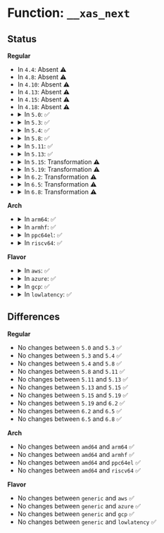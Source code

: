 # Function: <code>__xas_next</code>

## Status
<b>Regular</b>
<ul>
<li>
In <code>4.4</code>: Absent ⚠️
</li>
<li>
In <code>4.8</code>: Absent ⚠️
</li>
<li>
In <code>4.10</code>: Absent ⚠️
</li>
<li>
In <code>4.13</code>: Absent ⚠️
</li>
<li>
In <code>4.15</code>: Absent ⚠️
</li>
<li>
In <code>4.18</code>: Absent ⚠️
</li>
<li>
<details>
<summary>In <code>5.0</code>: ✅</summary>

```c
void *__xas_next(struct xa_state *xas);
```

**Collision:** Unique Global

**Inline:** No

**Transformation:** False

**Instances:**

```
In lib/xarray.c (ffffffff81a172c0)
Location: lib/xarray.c:1009
Inline: False
Direct callers:
  - mm/filemap.c:find_get_pages_contig
  - mm/filemap.c:page_cache_next_miss
  - mm/shmem.c:shmem_add_to_page_cache
  - mm/swap_state.c:__delete_from_swap_cache
  - mm/swap_state.c:add_to_swap_cache
  - mm/migrate.c:migrate_page_move_mapping
  - mm/khugepaged.c:collapse_shmem
```
**Symbols:**

```
ffffffff81a172c0-ffffffff81a17390: __xas_next (STB_GLOBAL)
```
</details>
</li>
<li>
<details>
<summary>In <code>5.3</code>: ✅</summary>

```c
void *__xas_next(struct xa_state *xas);
```

**Collision:** Unique Global

**Inline:** No

**Transformation:** False

**Instances:**

```
In lib/xarray.c (ffffffff81a86f50)
Location: lib/xarray.c:1028
Inline: False
Direct callers:
  - mm/filemap.c:find_get_pages_contig
  - mm/filemap.c:page_cache_next_miss
  - mm/shmem.c:shmem_add_to_page_cache
  - mm/swap_state.c:__delete_from_swap_cache
  - mm/swap_state.c:add_to_swap_cache
  - mm/migrate.c:migrate_page_move_mapping
  - mm/khugepaged.c:collapse_shmem
```
**Symbols:**

```
ffffffff81a86f50-ffffffff81a87020: __xas_next (STB_GLOBAL)
```
</details>
</li>
<li>
<details>
<summary>In <code>5.4</code>: ✅</summary>

```c
void *__xas_next(struct xa_state *xas);
```

**Collision:** Unique Global

**Inline:** No

**Transformation:** False

**Instances:**

```
In lib/xarray.c (ffffffff81abe1d0)
Location: lib/xarray.c:1033
Inline: False
Direct callers:
  - mm/filemap.c:find_get_pages_contig
  - mm/filemap.c:page_cache_next_miss
  - mm/shmem.c:shmem_add_to_page_cache
  - mm/swap_state.c:__delete_from_swap_cache
  - mm/swap_state.c:add_to_swap_cache
  - mm/migrate.c:migrate_page_move_mapping
  - mm/khugepaged.c:collapse_file
```
**Symbols:**

```
ffffffff81abe1d0-ffffffff81abe2a1: __xas_next (STB_GLOBAL)
```
</details>
</li>
<li>
<details>
<summary>In <code>5.8</code>: ✅</summary>

```c
void *__xas_next(struct xa_state *xas);
```

**Collision:** Unique Global

**Inline:** No

**Transformation:** False

**Instances:**

```
In lib/xarray.c (ffffffff815faa10)
Location: lib/xarray.c:1033
Inline: False
Direct callers:
  - mm/filemap.c:find_get_pages_contig
  - mm/filemap.c:page_cache_next_miss
  - mm/shmem.c:shmem_add_to_page_cache
  - mm/swap_state.c:__delete_from_swap_cache
  - mm/swap_state.c:add_to_swap_cache
  - mm/migrate.c:migrate_page_move_mapping
  - mm/khugepaged.c:collapse_file
```
**Symbols:**

```
ffffffff815faa10-ffffffff815faaeb: __xas_next (STB_GLOBAL)
```
</details>
</li>
<li>
<details>
<summary>In <code>5.11</code>: ✅</summary>

```c
void *__xas_next(struct xa_state *xas);
```

**Collision:** Unique Global

**Inline:** No

**Transformation:** False

**Instances:**

```
In lib/xarray.c (ffffffff8161f210)
Location: lib/xarray.c:1183
Inline: False
Direct callers:
  - mm/filemap.c:find_get_pages_contig
  - mm/filemap.c:page_cache_next_miss
  - mm/shmem.c:shmem_add_to_page_cache
  - mm/swap_state.c:__delete_from_swap_cache
  - mm/swap_state.c:add_to_swap_cache
  - mm/migrate.c:migrate_page_move_mapping
  - mm/khugepaged.c:collapse_file
```
**Symbols:**

```
ffffffff8161f210-ffffffff8161f2eb: __xas_next (STB_GLOBAL)
```
</details>
</li>
<li>
<details>
<summary>In <code>5.13</code>: ✅</summary>

```c
void *__xas_next(struct xa_state *xas);
```

**Collision:** Unique Global

**Inline:** No

**Transformation:** False

**Instances:**

```
In lib/xarray.c (ffffffff81602860)
Location: lib/xarray.c:1184
Inline: False
Direct callers:
  - mm/filemap.c:filemap_get_read_batch
  - mm/filemap.c:find_get_pages_contig
  - mm/filemap.c:page_cache_next_miss
  - mm/shmem.c:shmem_add_to_page_cache
  - mm/swap_state.c:__delete_from_swap_cache
  - mm/swap_state.c:add_to_swap_cache
  - mm/migrate.c:migrate_page_move_mapping
  - mm/khugepaged.c:collapse_file
  - lib/iov_iter.c:iter_xarray_populate_pages
  - lib/iov_iter.c:iter_xarray_populate_pages
```
**Symbols:**

```
ffffffff81602860-ffffffff81602932: __xas_next (STB_GLOBAL)
```
</details>
</li>
<li>
<details>
<summary>In <code>5.15</code>: Transformation ⚠️</summary>

```c
void *__xas_next(struct xa_state *xas);
```

**Collision:** Unique Global

**Inline:** No

**Transformation:** True

**Instances:**

```
In lib/xarray.c (0)
Location: lib/xarray.c:1184
Inline: False
Direct callers:
  - mm/filemap.c:filemap_get_read_batch
  - mm/filemap.c:find_get_pages_contig
  - mm/filemap.c:page_cache_next_miss
  - mm/shmem.c:shmem_add_to_page_cache
  - mm/swap_state.c:__delete_from_swap_cache
  - mm/swap_state.c:add_to_swap_cache
  - mm/migrate.c:migrate_page_move_mapping
  - mm/khugepaged.c:collapse_file
  - lib/iov_iter.c:iter_xarray_populate_pages
  - lib/iov_iter.c:iter_xarray_populate_pages
```
**Symbols:**

```
ffffffff81cdff0d-ffffffff81cdff61: __xas_next.cold (STB_LOCAL)
ffffffff81670c60-ffffffff81670daf: __xas_next (STB_GLOBAL)
```
</details>
</li>
<li>
<details>
<summary>In <code>5.19</code>: Transformation ⚠️</summary>

```c
void *__xas_next(struct xa_state *xas);
```

**Collision:** Unique Global

**Inline:** No

**Transformation:** True

**Instances:**

```
In lib/xarray.c (0)
Location: lib/xarray.c:1191
Inline: False
Direct callers:
  - mm/filemap.c:filemap_get_read_batch
  - mm/filemap.c:find_get_pages_contig
  - mm/filemap.c:page_cache_next_miss
  - mm/swap_state.c:__delete_from_swap_cache
  - mm/swap_state.c:add_to_swap_cache
  - mm/khugepaged.c:collapse_file
  - lib/iov_iter.c:iter_xarray_populate_pages
  - lib/iov_iter.c:iter_xarray_populate_pages
```
**Symbols:**

```
ffffffff81ea6689-ffffffff81ea66dd: __xas_next.cold (STB_LOCAL)
ffffffff8178b7e0-ffffffff8178b928: __xas_next (STB_GLOBAL)
```
</details>
</li>
<li>
<details>
<summary>In <code>6.2</code>: Transformation ⚠️</summary>

```c
void *__xas_next(struct xa_state *xas);
```

**Collision:** Unique Global

**Inline:** No

**Transformation:** True

**Instances:**

```
In lib/xarray.c (0)
Location: lib/xarray.c:1191
Inline: False
Direct callers:
  - mm/filemap.c:filemap_get_read_batch
  - mm/filemap.c:filemap_get_folios_contig
  - mm/filemap.c:page_cache_next_miss
  - mm/swap_state.c:__delete_from_swap_cache
  - mm/swap_state.c:add_to_swap_cache
  - mm/khugepaged.c:collapse_file
  - lib/iov_iter.c:iter_xarray_populate_pages
  - lib/iov_iter.c:iter_xarray_populate_pages
```
**Symbols:**

```
ffffffff820b7df1-ffffffff820b7e45: __xas_next.cold (STB_LOCAL)
ffffffff82048b60-ffffffff82048ca8: __xas_next (STB_GLOBAL)
```
</details>
</li>
<li>
<details>
<summary>In <code>6.5</code>: Transformation ⚠️</summary>

```c
void *__xas_next(struct xa_state *xas);
```

**Collision:** Unique Global

**Inline:** No

**Transformation:** True

**Instances:**

```
In lib/xarray.c (0)
Location: lib/xarray.c:1189
Inline: False
Direct callers:
  - mm/filemap.c:filemap_get_read_batch
  - mm/filemap.c:filemap_get_folios_contig
  - mm/filemap.c:page_cache_next_miss
  - mm/swap_state.c:__delete_from_swap_cache
  - mm/swap_state.c:add_to_swap_cache
  - mm/khugepaged.c:collapse_file
  - mm/khugepaged.c:collapse_file
  - lib/iov_iter.c:iter_xarray_populate_pages
  - lib/iov_iter.c:iter_xarray_populate_pages
```
**Symbols:**

```
ffffffff8213925d-ffffffff821392b1: __xas_next.cold (STB_LOCAL)
ffffffff820c73f0-ffffffff820c7538: __xas_next (STB_GLOBAL)
```
</details>
</li>
<li>
<details>
<summary>In <code>6.8</code>: Transformation ⚠️</summary>

```c
void *__xas_next(struct xa_state *xas);
```

**Collision:** Unique Global

**Inline:** No

**Transformation:** True

**Instances:**

```
In lib/xarray.c (0)
Location: lib/xarray.c:1189
Inline: False
Direct callers:
  - mm/filemap.c:filemap_get_read_batch
  - mm/filemap.c:filemap_get_folios_contig
  - mm/filemap.c:page_cache_next_miss
  - mm/swap_state.c:__delete_from_swap_cache
  - mm/swap_state.c:add_to_swap_cache
  - mm/migrate.c:folio_migrate_mapping
  - mm/khugepaged.c:collapse_file
  - mm/khugepaged.c:collapse_file
  - lib/iov_iter.c:iter_xarray_populate_pages
  - lib/iov_iter.c:iter_xarray_populate_pages
```
**Symbols:**

```
ffffffff8221b002-ffffffff8221b056: __xas_next.cold (STB_LOCAL)
ffffffff821a1d70-ffffffff821a1eb8: __xas_next (STB_GLOBAL)
```
</details>
</li>
</ul>
<b>Arch</b>
<ul>
<li>
<details>
<summary>In <code>arm64</code>: ✅</summary>

```c
void *__xas_next(struct xa_state *xas);
```

**Collision:** Unique Global

**Inline:** No

**Transformation:** False

**Instances:**

```
In lib/xarray.c (ffff800010d99460)
Location: lib/xarray.c:1033
Inline: False
Direct callers:
  - mm/filemap.c:find_get_pages_contig
  - mm/filemap.c:page_cache_next_miss
  - mm/shmem.c:shmem_add_to_page_cache
  - mm/swap_state.c:__delete_from_swap_cache
  - mm/swap_state.c:add_to_swap_cache
  - mm/migrate.c:migrate_page_move_mapping
  - mm/khugepaged.c:collapse_file
```
**Symbols:**

```
ffff800010d99460-ffff800010d99560: __xas_next (STB_GLOBAL)
```
</details>
</li>
<li>
<details>
<summary>In <code>armhf</code>: ✅</summary>

```c
void *__xas_next(struct xa_state *xas);
```

**Collision:** Unique Global

**Inline:** No

**Transformation:** False

**Instances:**

```
In lib/xarray.c (c0e95eec)
Location: lib/xarray.c:1033
Inline: False
Direct callers:
  - mm/filemap.c:find_get_pages_contig
  - mm/filemap.c:page_cache_next_miss
  - mm/shmem.c:shmem_add_to_page_cache
  - mm/swap_state.c:__delete_from_swap_cache
  - mm/swap_state.c:add_to_swap_cache
```
**Symbols:**

```
c0e95eec-c0e95ffc: __xas_next (STB_GLOBAL)
```
</details>
</li>
<li>
<details>
<summary>In <code>ppc64el</code>: ✅</summary>

```c
void *__xas_next(struct xa_state *xas);
```

**Collision:** Unique Global

**Inline:** No

**Transformation:** False

**Instances:**

```
In lib/xarray.c (c000000000edf1d0)
Location: lib/xarray.c:1033
Inline: False
Direct callers:
  - mm/filemap.c:find_get_pages_contig
  - mm/filemap.c:page_cache_next_miss
  - mm/shmem.c:shmem_add_to_page_cache
  - mm/swap_state.c:__delete_from_swap_cache
  - mm/swap_state.c:add_to_swap_cache
  - mm/migrate.c:migrate_page_move_mapping
  - mm/khugepaged.c:collapse_file
```
**Symbols:**

```
c000000000edf1d0-c000000000edf2e0: __xas_next (STB_GLOBAL)
```
</details>
</li>
<li>
<details>
<summary>In <code>riscv64</code>: ✅</summary>

```c
void *__xas_next(struct xa_state *xas);
```

**Collision:** Unique Global

**Inline:** No

**Transformation:** False

**Instances:**

```
In lib/xarray.c (ffffffe0008c2448)
Location: lib/xarray.c:1033
Inline: False
Direct callers:
  - mm/filemap.c:find_get_pages_contig
  - mm/filemap.c:page_cache_next_miss
  - mm/shmem.c:shmem_add_to_page_cache
  - mm/swap_state.c:__delete_from_swap_cache
  - mm/swap_state.c:add_to_swap_cache
```
**Symbols:**

```
ffffffe0008c2448-ffffffe0008c2508: __xas_next (STB_GLOBAL)
```
</details>
</li>
</ul>
<b>Flavor</b>
<ul>
<li>
<details>
<summary>In <code>aws</code>: ✅</summary>

```c
void *__xas_next(struct xa_state *xas);
```

**Collision:** Unique Global

**Inline:** No

**Transformation:** False

**Instances:**

```
In lib/xarray.c (ffffffff81a5d020)
Location: lib/xarray.c:1033
Inline: False
Direct callers:
  - mm/filemap.c:find_get_pages_contig
  - mm/filemap.c:page_cache_next_miss
  - mm/shmem.c:shmem_add_to_page_cache
  - mm/swap_state.c:__delete_from_swap_cache
  - mm/swap_state.c:add_to_swap_cache
  - mm/migrate.c:migrate_page_move_mapping
  - mm/khugepaged.c:collapse_file
```
**Symbols:**

```
ffffffff81a5d020-ffffffff81a5d0f1: __xas_next (STB_GLOBAL)
```
</details>
</li>
<li>
<details>
<summary>In <code>azure</code>: ✅</summary>

```c
void *__xas_next(struct xa_state *xas);
```

**Collision:** Unique Global

**Inline:** No

**Transformation:** False

**Instances:**

```
In lib/xarray.c (ffffffff81a1a0f0)
Location: lib/xarray.c:1033
Inline: False
Direct callers:
  - mm/filemap.c:find_get_pages_contig
  - mm/filemap.c:page_cache_next_miss
  - mm/shmem.c:shmem_add_to_page_cache
  - mm/swap_state.c:__delete_from_swap_cache
  - mm/swap_state.c:add_to_swap_cache
  - mm/migrate.c:migrate_page_move_mapping
  - mm/khugepaged.c:collapse_file
```
**Symbols:**

```
ffffffff81a1a0f0-ffffffff81a1a1c1: __xas_next (STB_GLOBAL)
```
</details>
</li>
<li>
<details>
<summary>In <code>gcp</code>: ✅</summary>

```c
void *__xas_next(struct xa_state *xas);
```

**Collision:** Unique Global

**Inline:** No

**Transformation:** False

**Instances:**

```
In lib/xarray.c (ffffffff81ac9410)
Location: lib/xarray.c:1033
Inline: False
Direct callers:
  - mm/filemap.c:find_get_pages_contig
  - mm/filemap.c:page_cache_next_miss
  - mm/shmem.c:shmem_add_to_page_cache
  - mm/swap_state.c:__delete_from_swap_cache
  - mm/swap_state.c:add_to_swap_cache
  - mm/migrate.c:migrate_page_move_mapping
  - mm/khugepaged.c:collapse_file
```
**Symbols:**

```
ffffffff81ac9410-ffffffff81ac94e1: __xas_next (STB_GLOBAL)
```
</details>
</li>
<li>
<details>
<summary>In <code>lowlatency</code>: ✅</summary>

```c
void *__xas_next(struct xa_state *xas);
```

**Collision:** Unique Global

**Inline:** No

**Transformation:** False

**Instances:**

```
In lib/xarray.c (ffffffff81ad58e0)
Location: lib/xarray.c:1033
Inline: False
Direct callers:
  - mm/filemap.c:find_get_pages_contig
  - mm/filemap.c:page_cache_next_miss
  - mm/shmem.c:shmem_add_to_page_cache
  - mm/swap_state.c:__delete_from_swap_cache
  - mm/swap_state.c:add_to_swap_cache
  - mm/migrate.c:migrate_page_move_mapping
  - mm/khugepaged.c:collapse_file
```
**Symbols:**

```
ffffffff81ad58e0-ffffffff81ad59b1: __xas_next (STB_GLOBAL)
```
</details>
</li>
</ul>

## Differences
<b>Regular</b>
<ul>
<li>
No changes between <code>5.0</code> and <code>5.3</code> ✅
</li>
<li>
No changes between <code>5.3</code> and <code>5.4</code> ✅
</li>
<li>
No changes between <code>5.4</code> and <code>5.8</code> ✅
</li>
<li>
No changes between <code>5.8</code> and <code>5.11</code> ✅
</li>
<li>
No changes between <code>5.11</code> and <code>5.13</code> ✅
</li>
<li>
No changes between <code>5.13</code> and <code>5.15</code> ✅
</li>
<li>
No changes between <code>5.15</code> and <code>5.19</code> ✅
</li>
<li>
No changes between <code>5.19</code> and <code>6.2</code> ✅
</li>
<li>
No changes between <code>6.2</code> and <code>6.5</code> ✅
</li>
<li>
No changes between <code>6.5</code> and <code>6.8</code> ✅
</li>
</ul>
<b>Arch</b>
<ul>
<li>
No changes between <code>amd64</code> and <code>arm64</code> ✅
</li>
<li>
No changes between <code>amd64</code> and <code>armhf</code> ✅
</li>
<li>
No changes between <code>amd64</code> and <code>ppc64el</code> ✅
</li>
<li>
No changes between <code>amd64</code> and <code>riscv64</code> ✅
</li>
</ul>
<b>Flavor</b>
<ul>
<li>
No changes between <code>generic</code> and <code>aws</code> ✅
</li>
<li>
No changes between <code>generic</code> and <code>azure</code> ✅
</li>
<li>
No changes between <code>generic</code> and <code>gcp</code> ✅
</li>
<li>
No changes between <code>generic</code> and <code>lowlatency</code> ✅
</li>
</ul>
